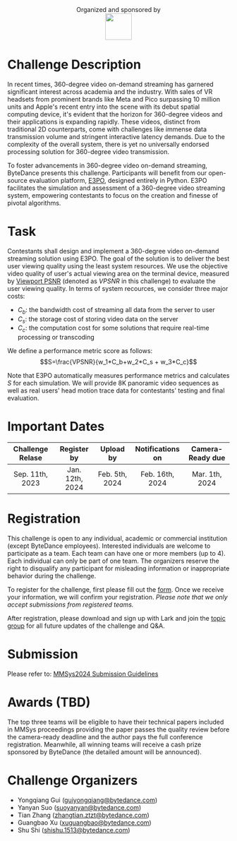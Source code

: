 <center>
    Organized and sponsored by 
</center>
<div align=center>
    <img src=./bytedance.jpg height= 60 />
</div>

# Challenge Description
In recent times, 360-degree video on-demand streaming has garnered significant interest across academia and the industry. With sales of VR headsets from prominent brands like Meta and Pico surpassing 10 million units and Apple's recent entry into the scene with its debut spatial computing device, it's evident that the horizon for 360-degree videos and their applications is expanding rapidly. These videos, distinct from traditional 2D counterparts, come with challenges like immense data transmission volume and stringent interactive latency demands. Due to the complexity of the overall system, there is yet no universally endorsed processing solution for 360-degree video transmission.

To foster advancements in 360-degree video on-demand streaming, ByteDance presents this challenge. Participants will benefit from our open-source evaluation platform, [E3PO](https://github.com/bytedance/E3PO), designed entirely in Python. E3PO facilitates the simulation and assessment of a 360-degree video streaming system, empowering contestants to focus on the creation and finesse of pivotal algorithms.


# Task
Contestants shall design and implement a 360-degree video on-demand streaming solution using E3PO. The goal of the solution is to deliver the best user viewing quality using the least system resources. We use the objective video quality of user's actual viewing area on the terminal device, measured by [Viewport PSNR](https://web.archive.org/web/20160909173146id_/http://web.stanford.edu:80/~harilaks/pdfs/2015_ISMAR.pdf) (denoted as $VPSNR$ in this challenge) to evaluate the user viewing quality. In terms of system recources, we consider three major costs:
- $C_b$: the bandwidth cost of streaming all data from the server to user
- $C_s$: the storage cost of storing video data on the server
- $C_c$: the computation cost for some solutions that require real-time processing or transcoding


We define a performance metric score as follows: 
$$S=\frac{VPSNR}{w_1*C_b+w_2*C_s + w_3*C_c}$$

Note that E3PO automatically measures performance metrics and calculates $S$ for each simulation.  We will provide 8K panoramic video sequences as well as real users' head motion trace data for contestants' testing and final evaluation.


# Important Dates
| Challenge Relase | Register by | Upload by | Notifications on | Camera-Ready due |
|:-------------:|:-------------:|:-------------:|:-------------:|:-------------:|
| Sep. 11th, 2023   |  Jan. 12th, 2024  |   Feb. 5th, 2024 | Feb. 16th, 2024 | Mar. 1th, 2024

# Registration
This challenge is open to any individual, academic or commercial institution (except ByteDance employees). Interested individuals are welcome to participate as a team. Each team can have one or more members (up to 4). Each individual can only be part of one team. The organizers reserve the right to disqualify any participant for misleading information or inappropriate behavior during the challenge.

To register for the challenge, first please fill out the [form](https://wenjuan.feishu.cn/m?t=s3fCWQuPlLPi-it3o). Once we receive your information, we will confirm your registration. *Please note that we only accept submissions from registered teams.*


After registration, please download and sign up with Lark and join the [topic group](./mmsys24gc_group.jpeg) for all future updates of the challenge and Q&A. 


# Submission
Please refer to: [MMSys2024 Submission Guidelines](https://github.com/bytedance/E3PO/blob/main/docs/submission_guideline/submission.md)

# Awards (TBD)
The top three teams will be eligible to have their technical papers included in MMSys proceedings providing the paper passes the quality review before the camera-ready deadline and the author pays the full conference registration. Meanwhile, all winning teams will receive a cash prize sponsored by ByteDance (the detailed amount will be announced). 

# Challenge Organizers
- Yongqiang Gui (guiyongqiang@bytedance.com)
- Yanyan Suo (suoyanyan@bytedance.com)
- Tian Zhang (zhangtian.ztzt@bytedance.com)
- Guangbao Xu (xuguangbao@bytedance.com)
- Shu Shi (shishu.1513@bytedance.com)